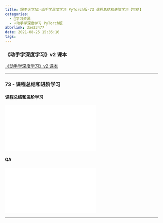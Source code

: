 ```yaml
---
title: 跟李沐学AI-动手学深度学习 PyTorch版-73 课程总结和进阶学习【完结】
categories:
  - 🌙学习资源
  - ⭐动手学深度学习 PyTorch版
abbrlink: 3ae23477
date: 2021-08-25 15:35:16
tags:
---
```


### 《动手学深度学习》v2 课本

[《动手学深度学习》v2 课本](http://zh.d2l.ai/)

***

### 73 - 课程总结和进阶学习

#### 课程总结和进阶学习

<iframe src="//player.bilibili.com/player.html?aid=847592146&bvid=BV1AL4y1Y7gu&cid=395491197&page=1" scrolling="no" border="0" frameborder="no" framespacing="0" allowfullscreen="true"> </iframe>

<!--more-->

#### QA

<iframe src="//player.bilibili.com/player.html?aid=847592146&bvid=BV1AL4y1Y7gu&cid=395496630&page=2" scrolling="no" border="0" frameborder="no" framespacing="0" allowfullscreen="true"> </iframe>

***
